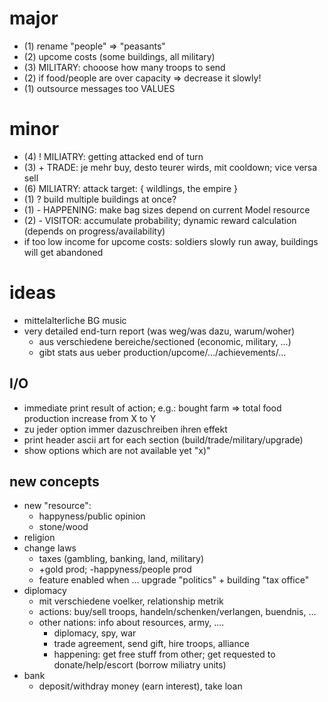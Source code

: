 
# major

* (1) rename "people" => "peasants"
* (2) upcome costs (some buildings, all military)
* (3) MILITARY: chooose how many troops to send
* (2) if food/people are over capacity => decrease it slowly!
* (1) outsource messages too VALUES

# minor

* (4) ! MILIATRY: getting attacked end of turn
* (3) + TRADE: je mehr buy, desto teurer wirds, mit cooldown; vice versa sell
* (6) MILIATRY: attack target: { wildlings, the empire }
* (1) ? build multiple buildings at once?
* (1) - HAPPENING: make bag sizes depend on current Model resource
* (2) - VISITOR: accumulate probability; dynamic reward calculation (depends on progress/availability)
* if too low income for upcome costs: soldiers slowly run away, buildings will get abandoned

# ideas

* mittelalterliche BG music
* very detailed end-turn report (was weg/was dazu, warum/woher)
    - aus verschiedene bereiche/sectioned (economic, military, ...)
    - gibt stats aus ueber production/upcome/.../achievements/...

## I/O

* immediate print result of action; e.g.: bought farm => total food production increase from X to Y
* zu jeder option immer dazuschreiben ihren effekt
* print header ascii art for each section (build/trade/military/upgrade)
* show options which are not available yet "x)"

## new concepts

* new "resource": 
    - happyness/public opinion
    - stone/wood
* religion
* change laws
    - taxes (gambling, banking, land, military)
    - +gold prod; -happyness/people prod
    - feature enabled when ... upgrade "politics" + building "tax office"
* diplomacy
    * mit verschiedene voelker, relationship metrik
    * actions: buy/sell troops, handeln/schenken/verlangen, buendnis, ...
    * other nations: info about resources, army, ....
        - diplomacy, spy, war
        - trade agreement, send gift, hire troops, alliance
        - happening: get free stuff from other; get requested to donate/help/escort (borrow miliatry units)
* bank
    - deposit/withdray money (earn interest), take loan

